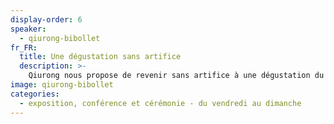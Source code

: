 ```yaml
---
display-order: 6
speaker:
  - qiurong-bibollet
fr_FR:
  title: Une dégustation sans artifice
  description: >-
    Qiurong nous propose de revenir sans artifice à une dégustation du Thé dans la pure simplicité de l'authentique tradition chinoise.
image: qiurong-bibollet
categories:
  - exposition, conférence et cérémonie - du vendredi au dimanche
---
```

